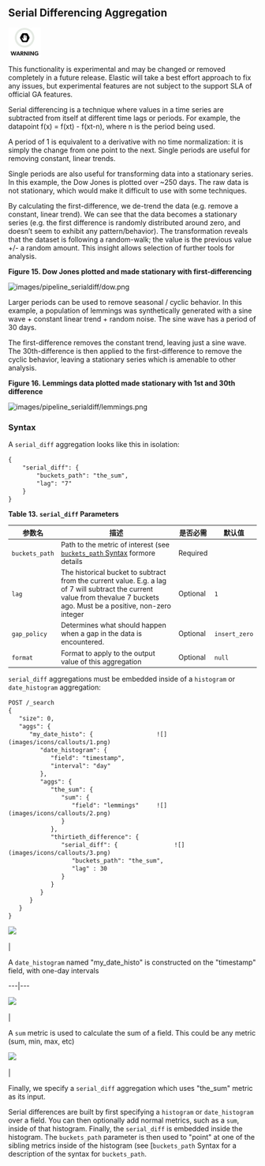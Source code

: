 ## Serial Differencing Aggregation

![Warning](images/icons/warning.png)

This functionality is experimental and may be changed or removed completely in a future release. Elastic will take a best effort approach to fix any issues, but experimental features are not subject to the support SLA of official GA features.

Serial differencing is a technique where values in a time series are subtracted from itself at different time lags or periods. For example, the datapoint f(x) = f(xt) - f(xt-n), where n is the period being used.

A period of 1 is equivalent to a derivative with no time normalization: it is simply the change from one point to the next. Single periods are useful for removing constant, linear trends.

Single periods are also useful for transforming data into a stationary series. In this example, the Dow Jones is plotted over ~250 days. The raw data is not stationary, which would make it difficult to use with some techniques.

By calculating the first-difference, we de-trend the data (e.g. remove a constant, linear trend). We can see that the data becomes a stationary series (e.g. the first difference is randomly distributed around zero, and doesn’t seem to exhibit any pattern/behavior). The transformation reveals that the dataset is following a random-walk; the value is the previous value +/- a random amount. This insight allows selection of further tools for analysis.

 **Figure 15. Dow Jones plotted and made stationary with first-differencing**

![images/pipeline_serialdiff/dow.png](images/pipeline_serialdiff/dow.png)

  


Larger periods can be used to remove seasonal / cyclic behavior. In this example, a population of lemmings was synthetically generated with a sine wave + constant linear trend + random noise. The sine wave has a period of 30 days.

The first-difference removes the constant trend, leaving just a sine wave. The 30th-difference is then applied to the first-difference to remove the cyclic behavior, leaving a stationary series which is amenable to other analysis.

 **Figure 16. Lemmings data plotted made stationary with 1st and 30th difference**

![images/pipeline_serialdiff/lemmings.png](images/pipeline_serialdiff/lemmings.png)

  


### Syntax

A `serial_diff` aggregation looks like this in isolation:
    
    
    {
        "serial_diff": {
            "buckets_path": "the_sum",
            "lag": "7"
        }
    }

 **Table 13. `serial_diff` Parameters**

 参数名|描述|是否必需|默认值    
---|---|---|---    
`buckets_path`| Path to the metric of interest (see [`buckets_path` Syntax](search-aggregations-pipeline.html#buckets-path-syntax) formore details| Required|     
`lag`| The historical bucket to subtract from the current value. E.g. a lag of 7 will subtract the current value from thevalue 7 buckets ago. Must be a positive, non-zero integer| Optional| `1`    
`gap_policy`| Determines what should happen when a gap in the data is encountered.| Optional| `insert_zero`    
`format`| Format to apply to the output value of this aggregation| Optional| `null`    
  


`serial_diff` aggregations must be embedded inside of a `histogram` or `date_histogram` aggregation:
    
    
    POST /_search
    {
       "size": 0,
       "aggs": {
          "my_date_histo": {                  ![](images/icons/callouts/1.png)
             "date_histogram": {
                "field": "timestamp",
                "interval": "day"
             },
             "aggs": {
                "the_sum": {
                   "sum": {
                      "field": "lemmings"     ![](images/icons/callouts/2.png)
                   }
                },
                "thirtieth_difference": {
                   "serial_diff": {                ![](images/icons/callouts/3.png)
                      "buckets_path": "the_sum",
                      "lag" : 30
                   }
                }
             }
          }
       }
    }

![](images/icons/callouts/1.png)

| 

A `date_histogram` named "my_date_histo" is constructed on the "timestamp" field, with one-day intervals   
  
---|---  
  
![](images/icons/callouts/2.png)

| 

A `sum` metric is used to calculate the sum of a field. This could be any metric (sum, min, max, etc)   
  
![](images/icons/callouts/3.png)

| 

Finally, we specify a `serial_diff` aggregation which uses "the_sum" metric as its input.   
  
Serial differences are built by first specifying a `histogram` or `date_histogram` over a field. You can then optionally add normal metrics, such as a `sum`, inside of that histogram. Finally, the `serial_diff` is embedded inside the histogram. The `buckets_path` parameter is then used to "point" at one of the sibling metrics inside of the histogram (see [`buckets_path` Syntax for a description of the syntax for `buckets_path`.
